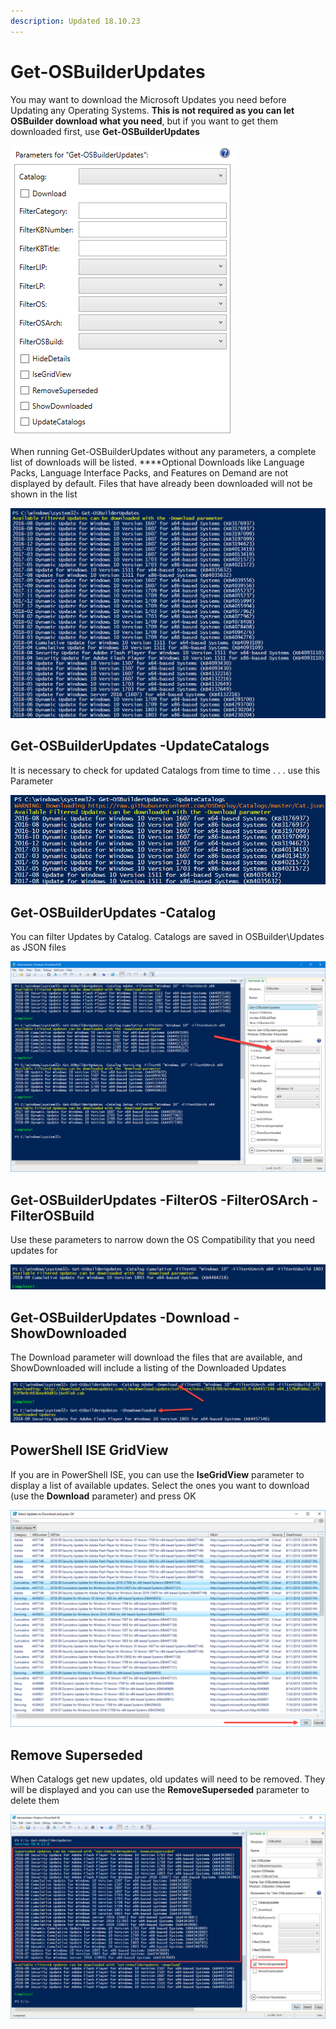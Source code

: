 ```yaml
---
description: Updated 18.10.23
---
```


# Get-OSBuilderUpdates

You may want to download the Microsoft Updates you need before Updating any Operating Systems.  **This is not required as you can let OSBuilder download what you need**, but if you want to get them downloaded first, use **Get-OSBuilderUpdates**

![](../../.gitbook/assets/2018-10-23_0-06-51.png)

When running Get-OSBuilderUpdates without any parameters, a complete list of downloads will be listed.  ****Optional Downloads like Language Packs, Language Interface Packs, and Features on Demand are not displayed by default.  Files that have already been downloaded will not be shown in the list

![](../../.gitbook/assets/2018-10-01_0-53-44.png)

## Get-OSBuilderUpdates -UpdateCatalogs

It is necessary to check for updated Catalogs from time to time . . . use this Parameter

![](../../.gitbook/assets/2018-10-01_0-55-55.png)

## Get-OSBuilderUpdates -Catalog

You can filter Updates by Catalog.  Catalogs are saved in OSBuilder\Updates as JSON files

![](../../.gitbook/assets/2018-10-01_0-50-18.png)

## Get-OSBuilderUpdates -FilterOS -FilterOSArch -FilterOSBuild

Use these parameters to narrow down the OS Compatibility that you need updates for

![](../../.gitbook/assets/2018-10-01_0-58-42.png)

## Get-OSBuilderUpdates -Download -ShowDownloaded

The Download parameter will download the files that are available, and ShowDownloaded will include a listing of the Downloaded Updates

![](../../.gitbook/assets/2018-10-01_1-01-35.png)

## PowerShell ISE GridView

If you are in PowerShell ISE, you can use the **IseGridView** parameter to display a list of available updates.  Select the ones you want to download \(use the **Download** parameter\) and press OK

![](../../.gitbook/assets/2018-09-12_1-25-32.png)

## Remove Superseded

When Catalogs get new updates, old updates will need to be removed.  They will be displayed and you can use the **RemoveSuperseded** parameter to delete them

![](../../.gitbook/assets/2018-09-12_1-29-10.png)



